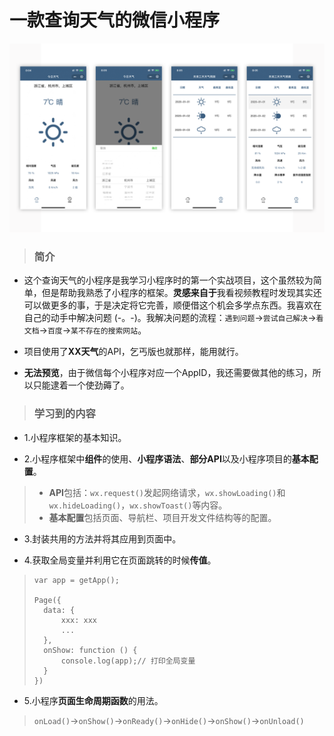 # 一款查询天气的微信小程序
![avatar](docs/images/public_1.png)
> ### 简介

* 这个查询天气的小程序是我学习小程序时的第一个实战项目，这个虽然较为简单，但是帮助我熟悉了小程序的框架。**灵感来自于**我看视频教程时发现其实还可以做更多的事，于是决定将它完善，顺便借这个机会多学点东西。我喜欢在自己的动手中解决问题 (-。-)。我解决问题的流程：``遇到问题``->``尝试自己解决``->``看文档``->``百度``->``某不存在的搜索网站``。

* 项目使用了**XX天气**的API，乞丐版也就那样，能用就行。

* **无法预览**，由于微信每个小程序对应一个AppID，我还需要做其他的练习，所以只能逮着一个使劲薅了。

> ### 学习到的内容

* 1.小程序框架的基本知识。

* 2.小程序框架中**组件**的使用、**小程序语法**、**部分API**以及小程序项目的**基本配置**。
> * **API**包括：``wx.request()``发起网络请求，``wx.showLoading()``和``wx.hideLoading()``，``wx.showToast()``等内容。
> * **基本配置**包括页面、导航栏、项目开发文件结构等的配置。

* 3.封装共用的方法并将其应用到页面中。

* 4.获取全局变量并利用它在页面跳转的时候**传值**。
> ```
> var app = getApp();
> 
> Page({
> 	data: {
> 		xxx: xxx
> 		...
> 	},
> 	onShow: function () {
> 		console.log(app);// 打印全局变量
> 	}
> })
> ```

* 5.小程序**页面生命周期函数**的用法。
> ``onLoad()``->``onShow()``->``onReady()``->``onHide()``->``onShow()``->``onUnload()``